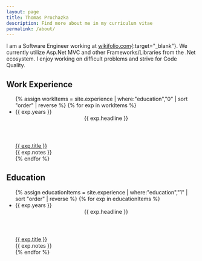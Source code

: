 ```yaml
---
layout: page
title: Thomas Prochazka
description: Find more about me in my curriculum vitae
permalink: /about/
---
```


I am a Software Engineer working at [wikifolio.com](https://www.wikifolio.com){:target="_blank"}. We currently utilize Asp.Net MVC and other Frameworks/Libraries from the .Net ecosystem. I enjoy working on difficult problems and strive for Code Quality.

## Work Experience

<ul class="c-experience-list">
    {% assign workItems = site.experience | where:"education","0" | sort "order" | reverse %}
    {% for exp in workItems %}
        <li class="c-experience">
            <time class="c-experience__date">{{ exp.years }}</time>
            <div>
                <header class="c-experience__header">{{ exp.headline }}</header>
                <a class="c-experience__title" href="{{ exp.link }}" target="_blank">{{ exp.title }}</a>
                <div class="c-experience__content">{{ exp.notes }}</div>
            </div>
        </li>
    {% endfor %}
</ul>

## Education

<ul class="c-experience-list">
    {% assign educationItems = site.experience | where:"education","1" | sort "order" | reverse %}
    {% for exp in educationItems %}
        <li class="c-experience">
            <time class="c-experience__date">{{ exp.years }}</time>
            <div>
                <header class="c-experience__header">{{ exp.headline }}</header>
                <a class="c-experience__title" href="{{ exp.link }}" target="_blank">{{ exp.title }}</a>
                <div class="c-experience__content">{{ exp.notes }}</div>
            </div>
        </li>
    {% endfor %}
</ul>
